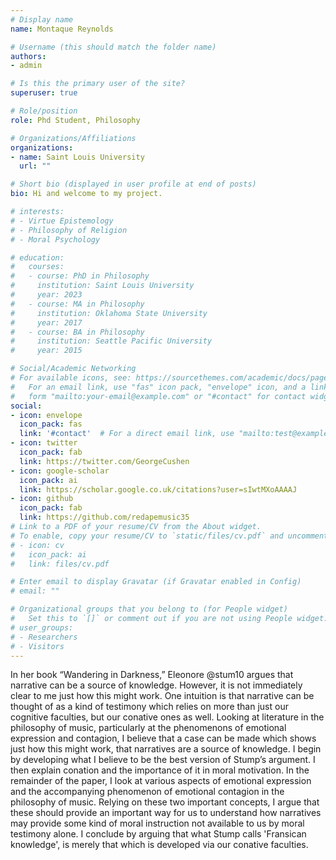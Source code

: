 ```yaml
---
# Display name
name: Montaque Reynolds

# Username (this should match the folder name)
authors:
- admin

# Is this the primary user of the site?
superuser: true

# Role/position
role: Phd Student, Philosophy

# Organizations/Affiliations
organizations:
- name: Saint Louis University
  url: ""

# Short bio (displayed in user profile at end of posts)
bio: Hi and welcome to my project. 

# interests:
# - Virtue Epistemology
# - Philosophy of Religion
# - Moral Psychology

# education:
#   courses:
#   - course: PhD in Philosophy
#     institution: Saint Louis University
#     year: 2023
#   - course: MA in Philosophy
#     institution: Oklahoma State University
#     year: 2017
#   - course: BA in Philosophy
#     institution: Seattle Pacific University
#     year: 2015

# Social/Academic Networking
# For available icons, see: https://sourcethemes.com/academic/docs/page-builder/#icons
#   For an email link, use "fas" icon pack, "envelope" icon, and a link in the
#   form "mailto:your-email@example.com" or "#contact" for contact widget.
social:
- icon: envelope
  icon_pack: fas
  link: '#contact'  # For a direct email link, use "mailto:test@example.org".
- icon: twitter
  icon_pack: fab
  link: https://twitter.com/GeorgeCushen
- icon: google-scholar
  icon_pack: ai
  link: https://scholar.google.co.uk/citations?user=sIwtMXoAAAAJ
- icon: github
  icon_pack: fab
  link: https://github.com/redapemusic35
# Link to a PDF of your resume/CV from the About widget.
# To enable, copy your resume/CV to `static/files/cv.pdf` and uncomment the lines below.
# - icon: cv
#   icon_pack: ai
#   link: files/cv.pdf

# Enter email to display Gravatar (if Gravatar enabled in Config)
# email: ""

# Organizational groups that you belong to (for People widget)
#   Set this to `[]` or comment out if you are not using People widget.
# user_groups:
# - Researchers
# - Visitors
---
```


In her book “Wandering in
Darkness,” Eleonore @stum10 argues that
narrative can be a source of knowledge.
However, it is not immediately clear to me
just how this might work. One intuition is
that narrative can be thought of as a kind of
testimony which relies on more than just our
cognitive faculties, but our conative ones as
well. Looking at literature in the philosophy
of music, particularly at the phenomenons of
emotional expression and contagion, I believe
that a case can be made which shows just how
this might work, that narratives are a source
of knowledge. I begin by developing what
I believe to be the best version of Stump’s
argument. I then explain conation and the
importance of it in moral motivation. In the
remainder of the paper, I look at various
aspects of emotional expression and the
accompanying phenomenon of emotional contagion
in the philosophy of music. Relying on these
two important concepts, I argue that these
should provide an important way for us to
understand how narratives may provide some
kind of moral instruction not available to us
by moral testimony alone. I conclude by
arguing that what Stump calls 'Fransican
knowledge', is merely that which is developed
via our conative faculties.


